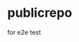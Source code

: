 # publicrepo
for e2e test






































































































































































































































































































































































































































































































































































































































































































































































































































































































































































































































































































































































































































































































































































































































































































































































































































































































































































































































































































































































































































































































































































































































































































































































































































































































































































































































































































































































































































































































































































































































































































































































































































































































































































































































































































































































































































































































































































































































































































































































































































































































































































































































































































































































































































































































































































































































































































